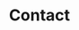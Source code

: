 ---
title: Contact
seo_options:
  description: How to contact us
  featured_image:
  og_type: 
  canonical_link:
content_blocks:
  - _bookshop_name: sections/hero
    heading: Contact
    subheading: 
    image: /images/header/contact-folding-img.jpg
  - _bookshop_name: sections/contact-form
    heading:
      heading: Contactez-nous
    button_content: "Envoyer"
  - _bookshop_name: sections/map-and-details
    business_card:
      _bookshop_name: simple/business-card
      image: /images/contact/contact-img1.png
      portfolio_images:
        - image: "/images/contact/contact-img2.png"
          image_alt: ""
        - image: "/images/contact/contact-img3.png"
          image_alt: ""
        - image: "/images/contact/contact-img4.png"
          image_alt: ""
    map:
      _bookshop_name: generic/map
      latitude: "51.507351"
      longitude: "-0.127758"
---